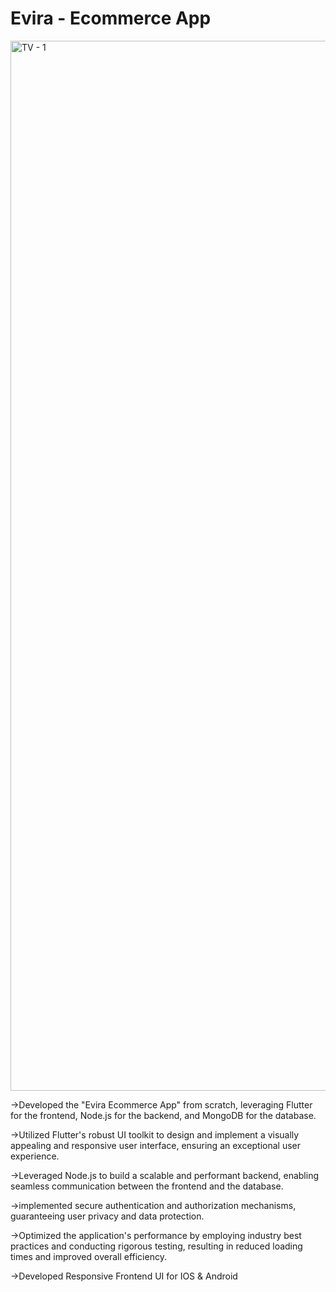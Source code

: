 # Evira - Ecommerce App

<img width="1680" alt="TV - 1" src="https://user-images.githubusercontent.com/106761357/209262982-4e0e2c59-aaa1-4b06-b9cb-fd6847610879.png">

->Developed the "Evira Ecommerce App" from scratch, leveraging Flutter for the frontend, Node.js for the backend, and MongoDB for the database.

->Utilized Flutter's robust UI toolkit to design and implement a visually appealing and responsive user interface, ensuring an exceptional user experience.

->Leveraged Node.js to build a scalable and performant backend, enabling seamless communication between the frontend and the database.

->implemented secure authentication and authorization mechanisms, guaranteeing user privacy and data protection.

->Optimized the application's performance by employing industry best practices and conducting rigorous testing, resulting in reduced loading times and improved overall efficiency.

->Developed Responsive Frontend UI for IOS & Android
